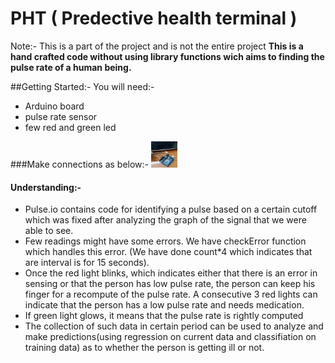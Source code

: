 # PHT ( Predective health terminal )
Note:- This is a part of the project and is not the entire project
<b> This is a hand crafted code without using library functions wich aims to finding the pulse rate of a human being.</b>

##Getting Started:-
You will need:-
<ul><li> Arduino board</li>
  <li> pulse rate sensor</li>
  <li> few red and green led</li>
</ul>

###Make connections as below:-
 <img src="connection.jpg" height="42" width="42" alt ="Connections" >

#### Understanding:-
 <ul>
  <li> Pulse.io contains code for identifying a pulse based on a certain cutoff which was fixed after analyzing the graph of the signal that we were able to see.
  <li> Few readings might have some errors. We have checkError function which handles this error. (We have done count*4 which indicates that are interval is for 15 seconds).
  <li> Once the red light blinks, which indicates either that there is an error in sensing or that the person has low pulse rate, the person can keep his finger for a recompute of the pulse rate. A consecutive 3 red lights can indicate that the person has a low pulse rate and needs medication.
  <li> If green light glows, it means that the pulse rate is rightly computed
  <li> The collection of such data in certain period can be used to analyze and make predictions(using regression on current data and classifiation on training data) as to whether the person is getting ill or not.
  </ul>
